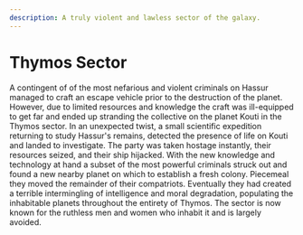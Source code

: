 ```yaml
---
description: A truly violent and lawless sector of the galaxy.
---
```


# Thymos Sector

A contingent of of the most nefarious and violent criminals on Hassur managed to craft an escape vehicle prior to the destruction of the planet. However, due to limited resources and knowledge the craft was ill-equipped to get far and ended up stranding the collective on the planet Kouti in the Thymos sector. In an unexpected twist, a small scientific expedition returning to study Hassur's remains, detected the presence of life on Kouti and landed to investigate. The party was taken hostage instantly, their resources seized, and their ship hijacked. With the new knowledge and technology at hand a subset of the most powerful criminals struck out and found a new nearby planet on which to establish a fresh colony. Piecemeal they moved the remainder of their compatriots. Eventually they had created a terrible intermingling of intelligence and moral degradation, populating the inhabitable planets throughout the entirety of Thymos. The sector is now known for the ruthless men and women who inhabit it and is largely avoided.&#x20;
